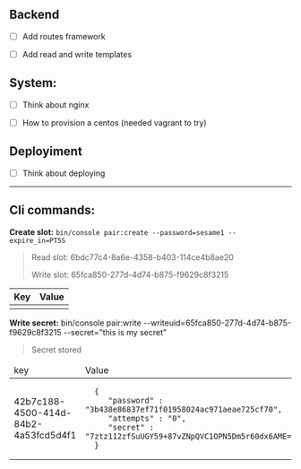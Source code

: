 
## Backend

- [ ] Add routes framework
- [ ] Add read and write templates


## System:

- [ ] Think about nginx
- [ ] How to provision a centos (needed vagrant to try)


## Deployiment

- [ ] Think about deploying

----

## Cli commands:


**Create slot:** ```bin/console pair:create --password=sesame1 --expire_in=PT5S```                                                                                                                                         

>    Read slot: 6bdc77c4-8a6e-4358-b403-114ce4b8ae20
>
>    Write slot: 65fca850-277d-4d74-b875-f9629c8f3215

| Key | Value | 
|--- |--- |
| | | 

**Write secret:** bin/console pair:write --writeuid=65fca850-277d-4d74-b875-f9629c8f3215 --secret="this is my secret"

> Secret stored

<table>
  <thead>
    <td>key</td>
    <td>Value</td>
  </thead>

  <tr>
    <td>42b7c188-4500-414d-84b2-4a53fcd5d4f1</td>
    <td>
       
      {
         "password" : "3b438e86837ef71f01958024ac971aeae725cf70",
         "attempts" : "0",
         "secret" : "7ztz112zfSuUGY59+87vZNpQVC1OPN5Dm5r60dx6AME="
      }
        
   </td>
  </tr>
 </table>
